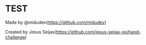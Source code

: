 # TEST

Made by @midudev(https://github.com/midudev)

Created by Jesus Seijas(https://github.com/jesus-seijas-sp/hand-challenge)
